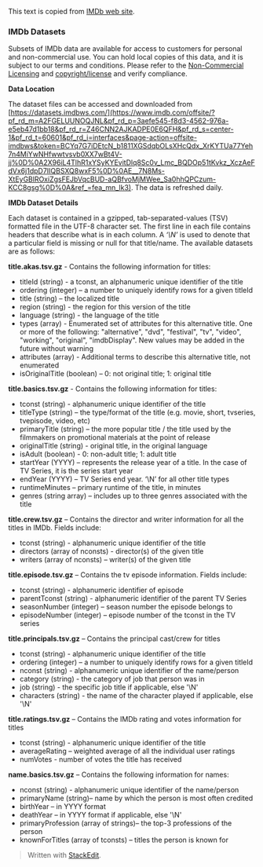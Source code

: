 ﻿This text is copied from [IMDb web site](https://www.imdb.com/interfaces/).

### IMDb Datasets

Subsets of IMDb data are available for access to customers for personal and non-commercial use. You can hold local copies of this data, and it is subject to our terms and conditions. Please refer to the  [Non-Commercial Licensing](https://help.imdb.com/article/imdb/general-information/can-i-use-imdb-data-in-my-software/G5JTRESSHJBBHTGX?pf_rd_m=A2FGELUUNOQJNL&pf_rd_p=3aefe545-f8d3-4562-976a-e5eb47d1bb18&pf_rd_r=Z46CNN2AJKADPE0E6QFH&pf_rd_s=center-1&pf_rd_t=60601&pf_rd_i=interfaces&ref_=fea_mn_lk1)  and  [copyright/license](http://www.imdb.com/Copyright?pf_rd_m=A2FGELUUNOQJNL&pf_rd_p=3aefe545-f8d3-4562-976a-e5eb47d1bb18&pf_rd_r=Z46CNN2AJKADPE0E6QFH&pf_rd_s=center-1&pf_rd_t=60601&pf_rd_i=interfaces&ref_=fea_mn_lk2)  and verify compliance.  
  
**Data Location**  
  
The dataset files can be accessed and downloaded from  [https://datasets.imdbws.com/](https://www.imdb.com/offsite/?pf_rd_m=A2FGELUUNOQJNL&pf_rd_p=3aefe545-f8d3-4562-976a-e5eb47d1bb18&pf_rd_r=Z46CNN2AJKADPE0E6QFH&pf_rd_s=center-1&pf_rd_t=60601&pf_rd_i=interfaces&page-action=offsite-imdbws&token=BCYq7G7iDEtcN_b1811XGSdqbOLsXHcQdx_XrKYTUa77Yeh7n4MiYwNHfwwtvsvb0XX7wBt4V-jj%0D%0A2X96iL4TlhR1xYSyKYEvitDlq8Sc0v_Lmc_BQDOp51tKvkz_XczAeFdVx6j1dpD7IIQBSXQ8wxF5%0D%0AE__7N8Ms-XtEyGBlROxiZgsFEJbVqcBUD-aQBfvoMjMWee_Sa0hhQPCzum-KCC8gsg%0D%0A&ref_=fea_mn_lk3). The data is refreshed daily.  
  
**IMDb Dataset Details**  
  
Each dataset is contained in a gzipped, tab-separated-values (TSV) formatted file in the UTF-8 character set. The first line in each file contains headers that describe what is in each column. A  _‘\N’_  is used to denote that a particular field is missing or null for that title/name. The available datasets are as follows:  
  
**title.akas.tsv.gz**  - Contains the following information for titles:

-   titleId (string) - a tconst, an alphanumeric unique identifier of the title
-   ordering (integer) – a number to uniquely identify rows for a given titleId
-   title (string) – the localized title
-   region (string) - the region for this version of the title
-   language (string) - the language of the title
-   types (array) - Enumerated set of attributes for this alternative title. One or more of the following: "alternative", "dvd", "festival", "tv", "video", "working", "original", "imdbDisplay". New values may be added in the future without warning
-   attributes (array) - Additional terms to describe this alternative title, not enumerated
-   isOriginalTitle (boolean) – 0: not original title; 1: original title

**title.basics.tsv.gz** - Contains the following information for titles:

-   tconst (string) - alphanumeric unique identifier of the title
-   titleType (string) – the type/format of the title (e.g. movie, short, tvseries, tvepisode, video, etc)
-   primaryTitle (string) – the more popular title / the title used by the filmmakers on promotional materials at the point of release
-   originalTitle (string) - original title, in the original language
-   isAdult (boolean) - 0: non-adult title; 1: adult title
-   startYear (YYYY) – represents the release year of a title. In the case of TV Series, it is the series start year
-   endYear (YYYY) – TV Series end year. ‘\N’ for all other title types
-   runtimeMinutes – primary runtime of the title, in minutes
-   genres (string array) – includes up to three genres associated with the title

**title.crew.tsv.gz** – Contains the director and writer information for all the titles in IMDb. Fields include:

-   tconst (string) - alphanumeric unique identifier of the title
-   directors (array of nconsts) - director(s) of the given title
-   writers (array of nconsts) – writer(s) of the given title

**title.episode.tsv.gz** – Contains the tv episode information. Fields include:

-   tconst (string) - alphanumeric identifier of episode
-   parentTconst (string) - alphanumeric identifier of the parent TV Series
-   seasonNumber (integer) – season number the episode belongs to
-   episodeNumber (integer) – episode number of the tconst in the TV series

**title.principals.tsv.gz** – Contains the principal cast/crew for titles

-   tconst (string) - alphanumeric unique identifier of the title
-   ordering (integer) – a number to uniquely identify rows for a given titleId
-   nconst (string) - alphanumeric unique identifier of the name/person
-   category (string) - the category of job that person was in
-   job (string) - the specific job title if applicable, else '\N'
-   characters (string) - the name of the character played if applicable, else '\N'

**title.ratings.tsv.gz** – Contains the IMDb rating and votes information for titles

-   tconst (string) - alphanumeric unique identifier of the title
-   averageRating – weighted average of all the individual user ratings
-   numVotes - number of votes the title has received

**name.basics.tsv.gz** – Contains the following information for names:

-   nconst (string) - alphanumeric unique identifier of the name/person
-   primaryName (string)– name by which the person is most often credited
-   birthYear – in YYYY format
-   deathYear – in YYYY format if applicable, else '\N'
-   primaryProfession (array of strings)– the top-3 professions of the person
-   knownForTitles (array of tconsts) – titles the person is known for


> Written with [StackEdit](https://stackedit.io/).
